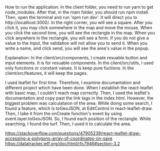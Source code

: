 How to run the application:
  In the client folder, you need to run yarn to get node_modules.
  After that, in the main folder, you should run npm install.
  Then, open the terminal and run 'npm run dev'.
  It will direct you to http://localhost:3000/.
  In the right corner, you will see a square.
  After you click it, you may click somewhere in the map and move the mouse. When you click the second time, you will see the rectangle in the map.
  When you click anywhere in the rectangle, you will see a form.
  If you do not give a value to the Input, the validation will not allow you to send it.
  When you write a name, and click send, you will see the area's value in the popup.
 

Explanation:
  In the client/src/components, I create resuable button and input elements. It is for resuable components.
  In the client/src/utils, I used only functions or constant values. It is keep pure fuctions.
  In the client/src/features, it will keep the pages.
  
  I used leaflet for first time. Therefore, I examine documantation and different project which have been done. When I establish the react-leaflet with basic map, I couldn't reach map correctly. Then, I used the leaflet's documantation and copy past the link tags in the index.html. However, the biggest problem was calculataion of the area. While doing some search, I found a feature, which is toGeoJSON, at EditControl in react-leaflet-draw. Then, I take it from the onCreate function's event by using event.layer.toGeoJSON. So, I found each position of the rectangle. While searching, I found the turf. Then, I used it to calculate the area.
  

<link
      rel="stylesheet"
      href="//cdnjs.cloudflare.com/ajax/libs/leaflet/1.7.1/leaflet.min.css"
    />
    <link
      rel="stylesheet"
      href="//cdnjs.cloudflare.com/ajax/libs/leaflet.draw/1.0.4/leaflet.draw.css"
    />

https://stackoverflow.com/questions/47905239/react-leaflet-draw-accessing-a-polygons-array-of-coordinates-on-save
https://datatracker.ietf.org/doc/html/rfc7946#section-3.2
